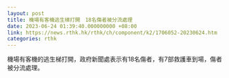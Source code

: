 ```yaml
---
layout: post
title: 機場有客機逃生梯打開　18名傷者被分流處理
date: 2023-06-24 01:39:40.000000000 +08:00
link: https://news.rthk.hk/rthk/ch/component/k2/1706052-20230624.htm
categories: rthk
---
```


機場有客機的逃生梯打開，政府新聞處表示有18名傷者，有7部救護車到場，傷者被分流處理。

